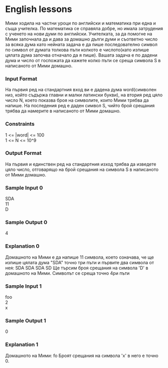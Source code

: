# English lessons

Мими ходила на частни уроци по английски и математика при една и съща учителка. По математика се справяла добре, но имала затрудения с ученето на нови думи по английски. Учителката, за да помогне на Мими започнала да и дава за домашно дълги думи и съответно число за всяка дума като нейната задача е да пише последователно символ по символ от думата толкова пъти колкото е числото(като изпише цялата дума започва отначало да я пише). Вашата задача е по дадени дума и число от госпожата да кажете колко пъти се среща символа S в написаното от Мими домашно.

### Input Format

На първия ред на стандартния вход ви е дадена дума word(символен низ, който съдържа главни и малки латински букви), на втория ред цяло число N, което показва броя на символите, които Мими трябва да напише. На последения ред е даден символ S, чийто брой срещания трябва да намерите в написаното от Мими домашно.

### Constraints

1 <= |word| <= 100 <br>
1 <= N <= 10^9

### Output Format

На първия и единствен ред на стандартния изход трябва да изведете цяло число, отговарящо на брой срещания на символа S в написаното от Мими домашно.

### Sample Input 0

SDA <br>
11 <br>
D

### Sample Output 0

4

### Explanation 0

Домашното на Мими е да напише 11 символа, което означава, че ще изпише цялата дума "SDA" точно три пъти и първите два символа от нея: SDA SDA SDA SD Ще търсим броя срещания на символа 'D' в домашното на Мими. Символът се среща точно 4ри пъти

### Sample Input 1

foo <br>
2 <br>
x

### Sample Output 1

0

### Explanation 1

Домашното на Мими: fo Броят срещания на символа 'x' в него е точно 0.
